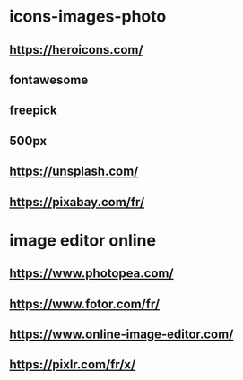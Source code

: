 # icons-images-photo

## https://heroicons.com/ 
## fontawesome
## freepick
## 500px
## https://unsplash.com/
## https://pixabay.com/fr/

# image editor online
## https://www.photopea.com/
## https://www.fotor.com/fr/
## https://www.online-image-editor.com/
## https://pixlr.com/fr/x/
